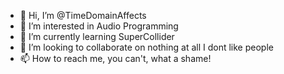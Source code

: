 - 👋 Hi, I’m @TimeDomainAffects
- 👀 I’m interested in Audio Programming
- 🌱 I’m currently learning SuperCollider
- 💞️ I’m looking to collaborate on nothing at all I dont like people
- 📫 How to reach me, you can't, what a shame!

<!---
TimeDomainAffects/TimeDomainAffects is a ✨ special ✨ repository because its `README.md` (this file) appears on your GitHub profile.
You can click the Preview link to take a look at your changes.
--->
